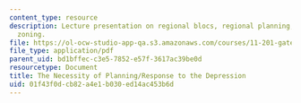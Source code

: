 ```yaml
---
content_type: resource
description: Lecture presentation on regional blocs, regional planning, and legal
  zoning.
file: https://ol-ocw-studio-app-qa.s3.amazonaws.com/courses/11-201-gateway-to-the-profession-of-planning-fall-2010/01f43f0dcb82a4e1b030ed14ac453b6d_MIT11_201F10_ses8_slides.pdf
file_type: application/pdf
parent_uid: bd1bffec-c3e5-7852-e57f-3617ac39be0d
resourcetype: Document
title: The Necessity of Planning/Response to the Depression
uid: 01f43f0d-cb82-a4e1-b030-ed14ac453b6d
---
```

